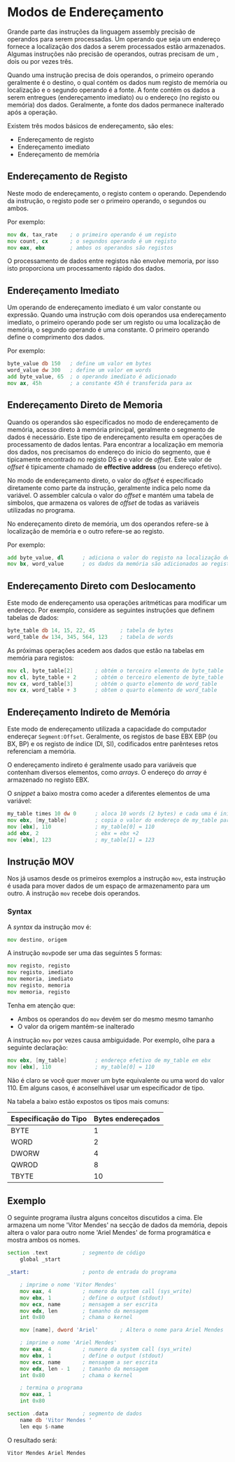 # Modos de Endereçamento

Grande parte das instruções da linguagem assembly precisão de operandos para serem processadas. Um operando que seja um endereço fornece a localização dos dados a serem processados estão armazenados. Algumas instruções não precisão de operandos, outras precisam de um , dois ou por vezes três.

Quando uma instrução precisa de dois operandos, o primeiro operando geralmente é o destino, o qual contém os dados num registo de memória ou localização e o segundo operando é a fonte. A fonte contém os dados a serem entregues (endereçamento imediato) ou o endereço (no registo ou memória) dos dados. Geralmente, a fonte dos dados permanece inalterado após a operação.

Existem três modos básicos de endereçamento, são eles:

* Endereçamento de registo
* Endereçamento imediato
* Endereçamento de memória

## Endereçamento de Registo

Neste modo de endereçamento, o registo contem o operando. Dependendo da instrução, o registo pode ser o primeiro operando, o segundos ou ambos.

Por exemplo:

```asm
mov dx, tax_rate    ; o primeiro operando é um registo
mov count, cx       ; o segundos operando é um registo
mov eax, ebx        ; ambos os operandos são registos
```

O processamento de dados entre registos não envolve memoria, por isso isto proporciona um processamento rápido dos dados.

## Endereçamento Imediato

Um operando de endereçamento imediato é um valor constante ou expressão. Quando uma instrução com dois operandos usa endereçamento imediato, o primeiro operando pode ser um registo ou uma localização de memória, o segundo operando é uma constante. O primeiro operando define o comprimento dos dados.

Por exemplo:

```asm
byte_value db 150   ; define um valor em bytes
word_value dw 300   ; define um valor em words
add byte_value, 65  ; o operando imediato é adicionado
mov ax, 45h         ; a constante 45h é transferida para ax
```

## Endereçamento Direto de Memoria

Quando os operandos são especificados no modo de endereçamento de memória, acesso direto à memória principal, geralmente o segmento de dados é necessário. Este tipo de endereçamento resulta em operações de processamento de dados lentas. Para encontrar a localização em memoria dos dados, nos precisamos do endereço do inicio do segmento, que é tipicamente encontrado no registo DS e o valor de *offset*. Este valor de *offset* é tipicamente chamado de **effective address** (ou endereço efetivo).

No modo de endereçamento direto, o valor do *offset* é especificado diretamente como parte da instrução, geralmente indica pelo nome da variável. O assembler calcula o valor do *offset* e mantém uma tabela de símbolos, que armazena os valores de *offset* de todas as variáveis utilizadas no programa.

No endereçamento direto de memória, um dos operandos refere-se à localização de memória e o outro refere-se ao registo.

Por exemplo:

```asm
add byte_value, dl      ; adiciona o valor do registo na localização de memória
mov bx, word_value      ; os dados da memória são adicionados ao registo
```

## Endereçamento Direto com Deslocamento

Este modo de endereçamento usa operações aritméticas para modificar um endereço. Por exemplo, considere as seguintes instruções que definem tabelas de dados:

```asm
byte_table db 14, 15, 22, 45        ; tabela de bytes
word_table dw 134, 345, 564, 123    ; tabela de words
```

As próximas operações acedem aos dados que estão na tabelas em memória para registos:

```asm
mov cl, byte_table[2]       ; obtém o terceiro elemento de byte_table
mov cl, byte_table + 2      ; obtém o terceiro elemento de byte_table
mov cx, word_table[3]       ; obtém o quarto elemento de word_table
mov cx, word_table + 3      ; obtem o quarto elemento de word_table
```

## Endereçamento Indireto de Memória

Este modo de endereçamento utilizada a capacidade do computador endereçar `Segment:Offset`. Geralmente, os registos de base EBX EBP (ou BX, BP) e os registo de índice (DI, SI), codificados entre parênteses retos referenciam a memória.

O endereçamento indireto é geralmente usado para variáveis que contenham diversos elementos, como *arrays*. O endereço do *array* é armazenado no registo EBX.

O *snippet* a baixo mostra como aceder a diferentes elementos de uma variável:

```asm
my_table times 10 dw 0      ; aloca 10 words (2 bytes) e cada uma é inicializada a 0
mov ebx, [my_table]         ; copia o valor do endereço de my_table para ebx
mov [ebx], 110              ; my_table[0] = 110
add ebx, 2                  ; ebx = ebx +2
mov [ebx], 123              ; my_table[1] = 123
```

## Instrução MOV

Nos já usamos desde os primeiros exemplos a instrução `mov`, esta instrução é usada para mover dados de um espaço de armazenamento para um outro. A instrução `mov` recebe dois operandos.

### Syntax

A *syntax* da instrução mov é:

```asm
mov destino, origem
```

A instrução `mov`pode ser uma das seguintes 5 formas:

```asm
mov registo, registo
mov registo, imediato
mov memoria, imediato
mov registo, memoria
mov memoria, registo
```
Tenha em atenção que:

* Ambos os operandos do `mov` devém ser do mesmo mesmo tamanho
* O valor da origem mantêm-se inalterado

A instrução `mov` por vezes causa ambiguidade. Por exemplo, olhe para a seguinte declaração:

```asm
mov ebx, [my_table]         ; endereço efetivo de my_table em ebx
mov [ebx], 110              ; my_table[0] = 110
```

Não é claro se você quer mover um byte equivalente ou uma word do valor 110. Em alguns casos, é aconselhável usar um especificador de tipo.

Na tabela a baixo estão expostos os tipos mais comuns:

| Especificação do Tipo | Bytes endereçados |
| -- | -- |
| BYTE | 1 |
| WORD | 2 |
| DWORW | 4 |
| QWROD | 8 |
| TBYTE | 10 |

## Exemplo

O seguinte programa ilustra alguns conceitos discutidos a cima. Ele armazena um nome 'Vitor Mendes' na secção de dados da memória, depois altera o valor para outro nome 'Ariel Mendes' de forma programática e mostra ambos os nomes.

```asm
section .text           ; segmento de código
    global _start

_start:                 ; ponto de entrada do programa

    ; imprime o nome 'Vitor Mendes'
    mov eax, 4          ; numero da system call (sys_write)
    mov ebx, 1          ; define o output (stdout)
    mov ecx, name       ; mensagem a ser escrita
    mov edx, len        ; tamanho da mensagem
    int 0x80            ; chama o kernel

    mov [name], dword 'Ariel'       ; Altera o nome para Ariel Mendes

    ; imprime o nome 'Ariel Mendes'
    mov eax, 4          ; numero da system call (sys_write)
    mov ebx, 1          ; define o output (stdout)
    mov ecx, name       ; mensagem a ser escrita
    mov edx, len - 1    ; tamanho da mensagem
    int 0x80            ; chama o kernel

    ; termina o programa
    mov eax, 1
    int 0x80

section .data           ; segmento de dados
    name db 'Vitor Mendes '
    len equ $-name
```

O resultado será:

```text
Vitor Mendes Ariel Mendes
```

 

